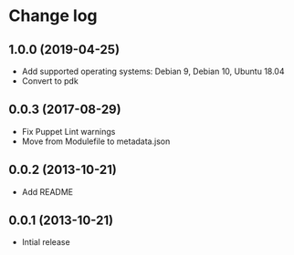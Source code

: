 # Change log

## 1.0.0 (2019-04-25)

- Add supported operating systems: Debian 9, Debian 10, Ubuntu 18.04
- Convert to pdk

## 0.0.3 (2017-08-29)

- Fix Puppet Lint warnings
- Move from Modulefile to metadata.json

## 0.0.2 (2013-10-21)

- Add README

## 0.0.1 (2013-10-21)

- Intial release
